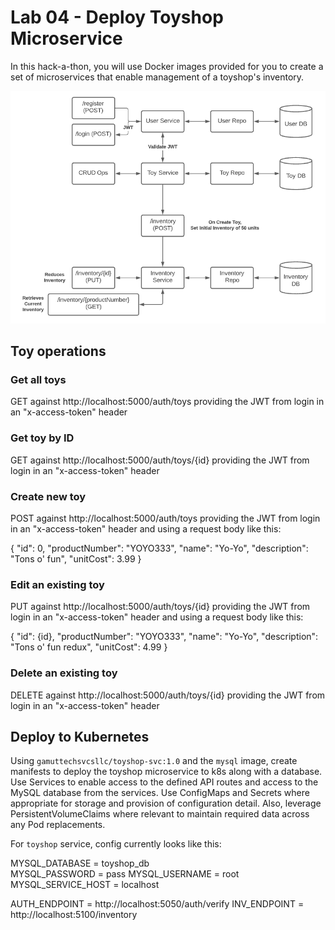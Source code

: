# Lab 04 - Deploy Toyshop Microservice

In this hack-a-thon, you will use Docker images provided for you to create a set of microservices that enable management of a toyshop's inventory.

![](arch.png)

## Toy operations

### Get all toys

GET against http://localhost:5000/auth/toys providing the JWT from login in an "x-access-token" header

### Get toy by ID

GET against http://localhost:5000/auth/toys/{id} providing the JWT from login in an "x-access-token" header

### Create new toy

POST against http://localhost:5000/auth/toys providing the JWT from login in an "x-access-token" header and using a request body like this:

{
    "id": 0,
    "productNumber": "YOYO333",
    "name": "Yo-Yo",
    "description": "Tons o' fun",
    "unitCost": 3.99
}

### Edit an existing toy

PUT against http://localhost:5000/auth/toys/{id} providing the JWT from login in an "x-access-token" header and using a request body like this:

{
    "id": {id},
    "productNumber": "YOYO333",
    "name": "Yo-Yo",
    "description": "Tons o' fun redux",
    "unitCost": 4.99
}

### Delete an existing toy

DELETE against http://localhost:5000/auth/toys/{id} providing the JWT from login in an "x-access-token" header

## Deploy to Kubernetes

Using `gamuttechsvcsllc/toyshop-svc:1.0` and the `mysql` image, create manifests to deploy the toyshop microservice to k8s along with a database. Use Services to enable access to the defined API routes and access to the MySQL database from the services. Use ConfigMaps and Secrets where appropriate for storage and provision of configuration detail. Also, leverage PersistentVolumeClaims where relevant to maintain required data across any Pod replacements.

For `toyshop` service, config currently looks like this:

MYSQL_DATABASE = toyshop_db  
MYSQL_PASSWORD = pass
MYSQL_USERNAME = root
MYSQL_SERVICE_HOST = localhost

AUTH_ENDPOINT = http://localhost:5050/auth/verify
INV_ENDPOINT = http://localhost:5100/inventory
